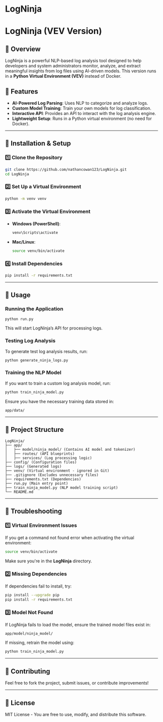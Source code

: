 # LogNinja
# LogNinja (VEV Version)

## 📌 Overview
LogNinja is a powerful NLP-based log analysis tool designed to help developers and system administrators monitor, analyze, and extract meaningful insights from log files using AI-driven models. This version runs in a **Python Virtual Environment (VEV)** instead of Docker.

## 🚀 Features
- **AI-Powered Log Parsing**: Uses NLP to categorize and analyze logs.
- **Custom Model Training**: Train your own models for log classification.
- **Interactive API**: Provides an API to interact with the log analysis engine.
- **Lightweight Setup**: Runs in a Python virtual environment (no need for Docker).

---

## 🔧 Installation & Setup

### **1️⃣ Clone the Repository**
```bash
git clone https://github.com/nathancowan123/LogNinja.git
cd LogNinja
```

### **2️⃣ Set Up a Virtual Environment**
```bash
python -m venv venv
```

### **3️⃣ Activate the Virtual Environment**
- **Windows (PowerShell)**:
  ```powershell
  venv\Scripts\activate
  ```
- **Mac/Linux**:
  ```bash
  source venv/bin/activate
  ```

### **4️⃣ Install Dependencies**
```bash
pip install -r requirements.txt
```

---

## 🚀 Usage

### **Running the Application**
```bash
python run.py
```
This will start LogNinja’s API for processing logs.

### **Testing Log Analysis**
To generate test log analysis results, run:
```bash
python generate_ninja_logs.py
```

### **Training the NLP Model**
If you want to train a custom log analysis model, run:
```bash
python train_ninja_model.py
```
Ensure you have the necessary training data stored in:
```
app/data/
```

---

## 📂 Project Structure
```
LogNinja/
├── app/
│   ├── model/ninja_model/ (Contains AI model and tokenizer)
│   ├── routes/ (API blueprints)
│   ├── services/ (Log processing logic)
├── config/ (Configuration files)
├── logs/ (Generated logs)
├── venv/ (Virtual environment - ignored in Git)
├── .gitignore (Excludes unnecessary files)
├── requirements.txt (Dependencies)
├── run.py (Main entry point)
├── train_ninja_model.py (NLP model training script)
└── README.md
```

---

## 🔧 Troubleshooting

### **1️⃣ Virtual Environment Issues**
If you get a command not found error when activating the virtual environment:
```bash
source venv/bin/activate
```
Make sure you're in the **LogNinja** directory.

### **2️⃣ Missing Dependencies**
If dependencies fail to install, try:
```bash
pip install --upgrade pip
pip install -r requirements.txt
```

### **3️⃣ Model Not Found**
If LogNinja fails to load the model, ensure the trained model files exist in:
```
app/model/ninja_model/
```
If missing, retrain the model using:
```bash
python train_ninja_model.py
```

---

## 🤝 Contributing
Feel free to fork the project, submit issues, or contribute improvements!

---

## 📜 License
MIT License - You are free to use, modify, and distribute this software.

